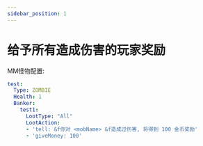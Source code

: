 ```yaml
---
sidebar_position: 1
---
```


# 给予所有造成伤害的玩家奖励

MM怪物配置:

```yaml
test:
  Type: ZOMBIE
  Health: 1
  Banker:
    test1:
      LootType: "All"
      LootAction:
      - 'tell: &f你对 <mobName> &f造成过伤害, 将得到 100 金币奖励'
      - 'giveMoney: 100'
```
